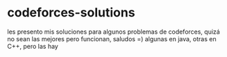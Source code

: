 # codeforces-solutions
les presento mis soluciones para algunos problemas de codeforces, quizá no sean las mejores pero funcionan, saludos =)
algunas en java, otras en C++, pero las hay
